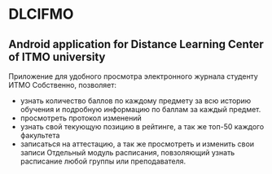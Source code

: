 # DLCIFMO
Android application for Distance Learning Center of ITMO university
-----
Приложение для удобного просмотра электронного журнала студенту ИТМО
Собственно, позволяет:
- узнать количество баллов по каждому предмету за всю историю обучения и подробную информацию по баллам за каждый предмет.
- просмотреть протокол изменений
- узнать свой текующую позицию в рейтинге, а так же топ-50 каждого факультета
- записаться на аттестацию, а так же просмотреть и изменить свои записи
Отдельный модуль расписания, повзоляющий узнать расписание любой группы или преподавателя.

